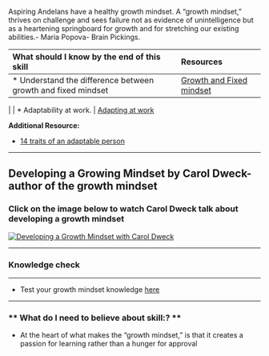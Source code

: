 Aspiring Andelans have a healthy growth mindset. A “growth mindset,” thrives on challenge and sees failure not as evidence of unintelligence but as a heartening springboard for growth and for stretching our existing abilities.- Maria Popova- Brain Pickings.


| What should I know by the end of this skill   |      Resources      |
|:-------------|:------------------|
| * Understand the difference between growth and fixed mindset | [Growth and Fixed mindset](https://www.brainpickings.org/2014/01/29/carol-dweck-mindset/)
 |
| * Adaptability at work. | [Adapting at work](https://medium.com/@martabrzosko/how-to-master-the-art-of-adapting-f7c8f1b9a751)

**Additional Resource:**
 * [14 traits of an adaptable person](https://www.forbes.com/sites/jeffboss/2015/09/03/14-signs-of-an-adaptable-person/#7e751be16eaf)

 ----------
 ## **Developing a Growing Mindset by Carol Dweck- author of the growth mindset**
  ### **Click on the image below to watch Carol Dweck talk about developing a growth mindset**

 [![Developing a Growth Mindset with Carol Dweck](http://musicians-focal-dystonia.com/wp-content/uploads/2017/05/growth-mindset-600.jpg)](https://www.youtube.com/watch?v=hiiEeMN7vbQ "Developing a Growth Mindset with Carol Dweck")

 ----------

 ### **Knowledge check**
-----------------------
 - Test your growth mindset knowledge [here](https://goo.gl/forms/6XBdrOAKP1rvSjjk1)

 ----------

 ### ** What do I need to believe about skill:? **
 - At the heart of what makes the “growth mindset,” is that it creates a passion for learning rather than a hunger for approval